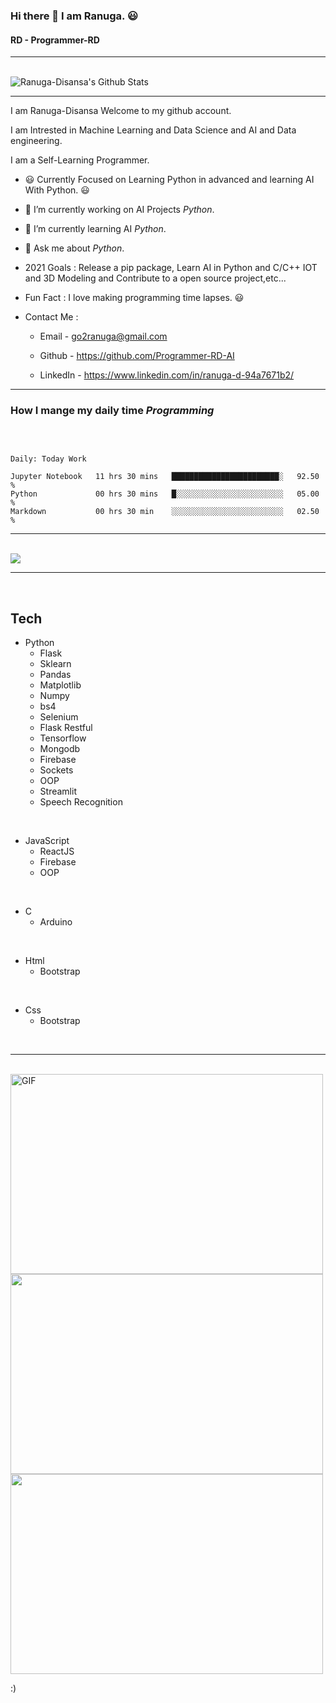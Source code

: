 ### Hi there 👋 I am Ranuga. 😃
#### RD - Programmer-RD
<hr>
<br>
<img align="center" src="https://github-readme-stats.vercel.app/api?username=Programmer-RD-AI&show_icons=true&hide_border=true" alt="Ranuga-Disansa's Github Stats">
<br>
<hr>

I am Ranuga-Disansa Welcome to my github account.

I am Intrested in Machine Learning and Data Science and AI and Data engineering.

I am a Self-Learning Programmer.

- 😃 Currently Focused on Learning Python in advanced and learning AI With Python. 😃

- 🔭 I’m currently working on AI Projects *Python*.

- 🌱 I’m currently learning AI *Python*.

- 💬 Ask me about *Python*.

- 2021 Goals : Release a pip package, Learn AI in Python and C/C++ IOT and 3D Modeling and Contribute to a open source project,etc...

- Fun Fact : I love making programming time lapses. 😃

- Contact Me :
  - Email - go2ranuga@gmail.com
  
  - Github - https://github.com/Programmer-RD-AI
  
  - LinkedIn -  https://www.linkedin.com/in/ranuga-d-94a7671b2/
  
<hr>

### How I mange my daily time *Programming*

<br>

<!--START_SECTION:waka-->
```text

Daily: Today Work

Jupyter Notebook   11 hrs 30 mins   ████████████████████████░   92.50 % 
Python             00 hrs 30 mins   █░░░░░░░░░░░░░░░░░░░░░░░░   05.00 % 
Markdown           00 hrs 30 min    ░░░░░░░░░░░░░░░░░░░░░░░░░   02.50 % 
```

<!--END_SECTION:waka-->
<hr>

<br>
<img align="center" src="https://github-readme-stats.vercel.app/api/top-langs/?username=Programmer-RD-AI" />
<br>

--------------------------------------------------------------------------------------------------------------------------------------------------------------------
<br>

## Tech

- Python
  - Flask
  - Sklearn
  - Pandas
  - Matplotlib
  - Numpy
  - bs4
  - Selenium
  - Flask Restful
  - Tensorflow
  - Mongodb
  - Firebase
  - Sockets
  - OOP
  - Streamlit
  - Speech Recognition
  
<br>

- JavaScript
  - ReactJS
  - Firebase
  - OOP
  
<br>

- C
  - Arduino
  
<br>

- Html
  - Bootstrap
  
<br>

- Css
  - Bootstrap

<br>

<hr>

<br>

<img align="center" alt="GIF" src="https://github.com/abhisheknaiidu/abhisheknaiidu/blob/master/code.gif?raw=true" width="500" height="320" />

<img align="center" src="https://media.tenor.com/images/4706603d96f302497a3174eb49a766e7/tenor.gif" width="500" height="320">

<img align="center" src="https://media0.giphy.com/media/WfwzZpfH8Ejra/giphy.gif" width="500" height="320">

<br>

:)
